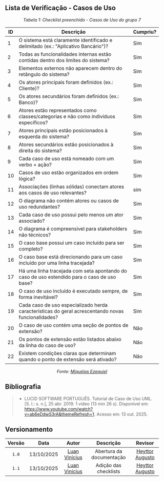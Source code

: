 ## Lista de Verificação - Casos de Uso

*<p style="text-align: center;">Tabela 1: Checklist preenchido - Casos de Uso do grupo 7</p>*

| ID | Descrição | Cumpriu? |
| --- | --- | --- |
| 1 | O sistema está claramente identificado e delimitado (ex.: "Aplicativo Bancário")? |Sim  |
| 2 | Todas as funcionalidades internas estão contidas dentro dos limites do sistema? | Sim |
| 3 | Elementos externos não aparecem dentro do retângulo do sistema? | Sim |
| 4 | Os atores principais foram definidos (ex.: Cliente)? | Sim |
| 5 | Os atores secundários foram definidos (ex.: Banco)? | Sim |
| 6 | Atores estão representados como classes/categorias e não como indivíduos específicos? | Sim |
| 7 | Atores principais estão posicionados à esquerda do sistema? | Sim |
| 8 | Atores secundários estão posicionados à direita do sistema? |Sim  |
| 9 | Cada caso de uso está nomeado com um verbo + ação? | Sim |
| 10 | Casos de uso estão organizados em ordem lógica? | Sim |
| 11 | Associações (linhas sólidas) conectam atores aos casos de uso relevantes? | sim |
| 12 | O diagrama não contém atores ou casos de uso redundantes? | Sim |
| 13 | Cada caso de uso possui pelo menos um ator associado? | Sim |
| 14 | O diagrama é compreensível para stakeholders não técnicos? | Sim |
| 15 | O caso base possui um caso incluído para ser completo? |Sim  |
| 16 | O caso base está direcionando para um caso incluído por uma linha tracejada? | Sim |
| 17 | Há uma linha tracejada com seta apontando do caso de uso estendido para o caso de uso base? | Sim |
| 18 | O caso de uso incluído é executado sempre, de forma inevitável? | Sim |
| 19 | Cada caso de uso especializado herda características do geral acrescentando novas funcionalidades? |Sim  |
| 20 | O caso de uso contém uma seção de pontos de extensão? | Não  |
| 21 | Os pontos de extensão estão listados abaixo da linha do caso de uso? | Não  |
| 22 | Existem condições claras que determinam quando o ponto de extensão será ativado? | Não |

*<p style="text-align: center;">Fonte: [Miquéias Ezequiel](https://github.com/Kael-web7) </p>*

## Bibliografia 

> - LUCID SOFTWARE PORTUGUÊS. Tutorial de Caso de Uso UML. [S. l.: s. n.], 25 abr. 2019. 1 vídeo (13 min 26 s). Disponível em: <https://www.youtube.com/watch?v=ab6eDdwS3rA&themeRefresh=1>. Acesso em: 13 out. 2025.

## Versionamento

| Versão | Data       | Autor               | Descrição                       | Revisor |
|:--------:|:------------:|:---------------:|:-------------------------------:|:---------:|
| ``1.0``    | 13/10/2025 | [Luan Vinícius](https://github.com/luannvi)  | Abertura da documentação | [Heyttor Augusto](https://github.com/H3ytt0r62) |
|  ``1.1``   | 13/10/2025 | [Luan Vinícius](https://github.com/luannvi) | Adição das checklists   | [Heyttor Augusto](https://github.com/H3ytt0r62) |